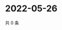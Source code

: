 # 2022-05-26

共 0 条

<!-- BEGIN WEIBO -->
<!-- 最后更新时间 Thu May 26 2022 23:19:08 GMT+0800 (China Standard Time) -->

<!-- END WEIBO -->
